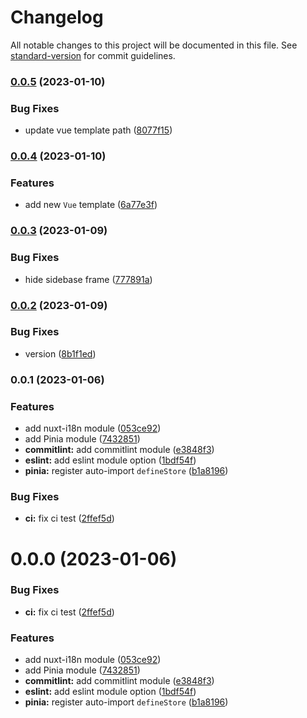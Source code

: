 # Changelog

All notable changes to this project will be documented in this file. See [standard-version](https://github.com/conventional-changelog/standard-version) for commit guidelines.

### [0.0.5](https://github.com/gitsindonesia/ui-component/compare/v0.0.4...v0.0.5) (2023-01-10)


### Bug Fixes

* update vue template path ([8077f15](https://github.com/gitsindonesia/ui-component/commit/8077f1595f773474e2827f50496882f3dd2462bd))

### [0.0.4](https://github.com/gitsindonesia/ui-component/compare/v0.0.3...v0.0.4) (2023-01-10)


### Features

* add new `Vue` template ([6a77e3f](https://github.com/gitsindonesia/ui-component/commit/6a77e3f887c4a3b7e19dbf5c5bb307fc1bb3b0eb))

### [0.0.3](https://github.com/gitsindonesia/ui-component/compare/v0.0.2...v0.0.3) (2023-01-09)


### Bug Fixes

* hide sidebase frame ([777891a](https://github.com/gitsindonesia/ui-component/commit/777891a96f7d8e3fc6ff38b2f3b1558bfebac204))

### [0.0.2](https://github.com/gitsindonesia/ui-component/compare/v0.0.1...v0.0.2) (2023-01-09)


### Bug Fixes

* version ([8b1f1ed](https://github.com/gitsindonesia/ui-component/commit/8b1f1ed24199ee2583999c83130b5d5e4b0e3468))

### 0.0.1 (2023-01-06)


### Features

* add nuxt-i18n module ([053ce92](https://github.com/gitsindonesia/ui-component/commit/053ce92dc6a0ac6ef4b848855397e32c0ffa34c7))
* add Pinia module ([7432851](https://github.com/gitsindonesia/ui-component/commit/74328517c727372ab31b9d3ee7dc1e3a452975c9))
* **commitlint:** add commitlint module ([e3848f3](https://github.com/gitsindonesia/ui-component/commit/e3848f3246db086457c39fa03cf078d29ed8a56b))
* **eslint:** add eslint module option ([1bdf54f](https://github.com/gitsindonesia/ui-component/commit/1bdf54fba9ea1023b53d5701181c45038df55c98))
* **pinia:** register auto-import `defineStore` ([b1a8196](https://github.com/gitsindonesia/ui-component/commit/b1a8196a70046cb9464b87320e9010ba080fa8b6))


### Bug Fixes

* **ci:** fix ci test ([2ffef5d](https://github.com/gitsindonesia/ui-component/commit/2ffef5d27502a675ed10c5db66f2f2807cd5198e))

# 0.0.0 (2023-01-06)


### Bug Fixes

* **ci:** fix ci test ([2ffef5d](https://github.com/gitsindonesia/ui-component/commit/2ffef5d27502a675ed10c5db66f2f2807cd5198e))


### Features

* add nuxt-i18n module ([053ce92](https://github.com/gitsindonesia/ui-component/commit/053ce92dc6a0ac6ef4b848855397e32c0ffa34c7))
* add Pinia module ([7432851](https://github.com/gitsindonesia/ui-component/commit/74328517c727372ab31b9d3ee7dc1e3a452975c9))
* **commitlint:** add commitlint module ([e3848f3](https://github.com/gitsindonesia/ui-component/commit/e3848f3246db086457c39fa03cf078d29ed8a56b))
* **eslint:** add eslint module option ([1bdf54f](https://github.com/gitsindonesia/ui-component/commit/1bdf54fba9ea1023b53d5701181c45038df55c98))
* **pinia:** register auto-import `defineStore` ([b1a8196](https://github.com/gitsindonesia/ui-component/commit/b1a8196a70046cb9464b87320e9010ba080fa8b6))
